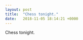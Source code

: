 ```yaml
---
layout: post
title:  "Chess tonight."
date:   2018-11-05 18:14:21 +0000
---
```

Chess tonight.

